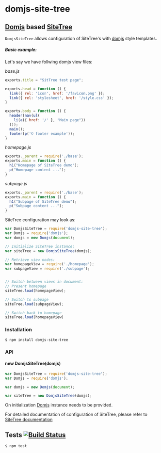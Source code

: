 # domjs-site-tree
##  [Domjs](https://github.com/medikoo/domjs) based [SiteTree](https://github.com/medikoo/site-tree)

`DomjsSiteTree` allows configuration of SiteTree's with [domjs](https://github.com/medikoo/domjs) style templates.

##### Basic example:

Let's say we have follwing domjs view files:

_base.js_
```javascript
exports.title = "SitTree test page";

exports.head = function () {
  link({ rel: 'icon', href: '/favicon.png' });
  link({ rel: 'stylesheet', href: '/style.css' });
}

exports.body = function () {
  header(nav(ul(
    li(a({ href: '/' }, "Main page"))
  )));
  main();
  footer(p('© footer example'));
}
```

_homepage.js_
```javascript
exports._parent = require('./base');
exports.main = function () {
  h1("Homepage of SiteTree demo");
  p("Homepage content ...");
}
```

_subpage.js_
```javascript
exports._parent = require('./base');
exports.main = function () {
  h1("Subpage of SiteTree demo");
  p("Subpage content ...");
}
```

SiteTree configuration may look as:

```javascript
var DomjsSiteTree = require('domjs-site-tree');
var Domjs = require('domjs');
var domjs = new Domjs(document);

// Initialize SiteTree instance:
var siteTree = new DomjsSiteTree(domjs);

// Retrieve view nodes:
var homepageView = require('./homepage');
var subpageView = require('./subpage');


// Switch between views in document:
// Present homepage
siteTree.load(homepageView);

// Switch to subpage
siteTree.load(subpageView);

// Switch back to homepage
siteTree.load(homepageView)
```

### Installation

	$ npm install domjs-site-tree

### API

#### new DomjsSiteTree(domjs)

```javascript
var DomjsSiteTree = require('domjs-site-tree');
var Domjs = require('domjs');

var domjs = new Domjs(document);

var siteTree = new DomjsSiteTree(domjs);
```

On initialization [Domjs](https://github.com/medikoo/domjs#domjs) instance needs to be provided.

For detailed documentation of configuration of SiteTree, please refer to [SiteTree documentation](https://github.com/medikoo/site-tree#configuration-of-view-nodes)

## Tests [![Build Status](https://travis-ci.org/medikoo/domjs-site-tree.svg)](https://travis-ci.org/medikoo/domjs-site-tree)

	$ npm test
